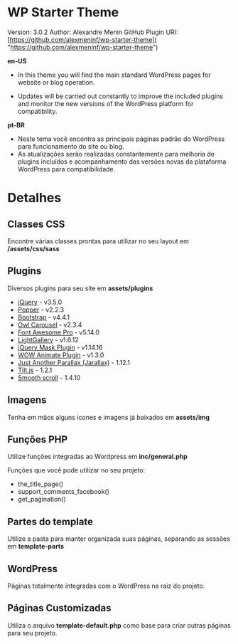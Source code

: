 # WP Starter Theme

Version: 3.0.2
Author: Alexandre Menin
GitHub Plugin URI: [https://github.com/alexmeninf/wp-starter-theme]( "https://github.com/alexmeninf/wp-starter-theme")

**en-US**

- In this theme you will find the main standard WordPress pages for
  website or blog operation.

- Updates will be carried out constantly to improve the included plugins and monitor the new versions of the WordPress platform for compatibility.

**pt-BR**

- Neste tema você encontra as principais páginas padrão do WordPress
  para funcionamento do site ou blog.
- As atualizações serão realizadas constantemente para melhoria de plugins incluídos e acompanhamento das versões novas da plataforma WordPress para compatibilidade.

# Detalhes

## Classes CSS
Encontre várias classes prontas para utilizar no seu layout em **/assets/css/sass**

## Plugins
Diversos plugins para seu site em **assets/plugins**

- [jQuery](https://jquery.com/) - v3.5.0
- [Popper](https://popper.js.org/) - v2.2.3
- [Bootstrap](https://getbootstrap.com/) - v4.4.1
- [Owl Carousel](https://owlcarousel2.github.io/OwlCarousel2/) - v2.3.4
- [Font Awesome Pro](https://fontawesome.com) - v5.14.0
- [LightGallery](http://sachinchoolur.github.io/lightGallery/) - v1.6.12
- [jQuery Mask Plugin](https://igorescobar.github.io/jQuery-Mask-Plugin/) - v1.14.16
- [WOW Animate Plugin](https://wowjs.uk/) - v1.3.0
- [Just Another Parallax (Jarallax)](https://github.com/nk-o/jarallax) - 1.12.1
- [Tilt.js](http://gijsroge.github.io/tilt.js/) - 1.2.1
- [Smooth scroll](https://github.com/gblazex/smoothscroll-for-websites) - 1.4.10



## Imagens
Tenha em mãos alguns icones e imagens já baixados em **assets/img**

## Funções PHP
Utilize funções integradas ao Wordpress em **inc/general.php**

Funções que você pode utilizar no seu projeto:
- the_title_page()
- support_comments_facebook()
- get_pagination()

## Partes do template
Utilize a pasta para manter organizada suas páginas, separando as sessões em **template-parts**

## WordPress
Páginas totalmente integradas com o WordPress na raiz do projeto.

## Páginas Customizadas
Utiliza o arquivo **template-default.php** como base para criar outras páginas para seu projeto.
